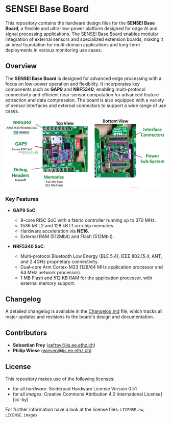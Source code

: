 # SENSEI Base Board

This repository contains the hardware design files for the **SENSEI Base Board**, a flexible and ultra-low-power platform designed for edge AI and signal processing applications. The SENSEI Base Board enables modular integration of external sensors and specialized extension boards, making it an ideal foundation for multi-domain applications and long-term deployments in various monitoring use cases.

## Overview

The **SENSEI Base Board** is designed for advanced edge processing with a focus on low-power operation and flexibility. It incorporates key components such as **GAP9** and **NRF5340**, enabling multi-protocol connectivity and efficient near-sensor computation for advanced feature extraction and data compression. The board is also equipped with a variety of sensor interfaces and external connectors to support a wide range of use cases.

![Altium Screenshot](Documentation/BaseBoard_Annotaed.png)

### Key Features
- **GAP9 SoC**:
  - 9-core RISC SoC with a fabric controller running up to 370 MHz.
  - 1536 kB L2 and 128 kB L1 on-chip memories.
  - Hardware acceleration via **NE16**.
  - External RAM (512Mbit) and Flash (512Mbit).
  
- **NRF5340 SoC**:
  - Multi-protocol Bluetooth Low Energy (BLE 5.4), IEEE 802.15.4, ANT, and 2.4GHz proprietary connectivity.
  - Dual-core Arm Cortex-M33 (128/64 MHz application processor and 64 MHz network processor).
  - 1 MB Flash and 512 KB RAM for the application processor, with external memory support.
  

## Changelog
A detailed changelog is available in the [Changelog.md](Changelog.md) file, which tracks all major updates and revisions to the board's design and documentation.

## Contributors
- **Sebastian Frey** ([sefrey@iis.ee.ethz.ch](mailto:sefrey@iis.ee.ethz.ch))
- **Philip Wiese** ([wiesep@iis.ee.ethz.ch](mailto:wiesep@iis.ee.ethz.ch))


## License
This repository makes use of the following licenses:
- for all *hardware*: Solderpad Hardware License Version 0.51
- for all *images*: Creative Commons Attribution 4.0 International
License][cc-by]

For further information have a look at the license files: `LICENSE.hw`, `LICENSE.images`